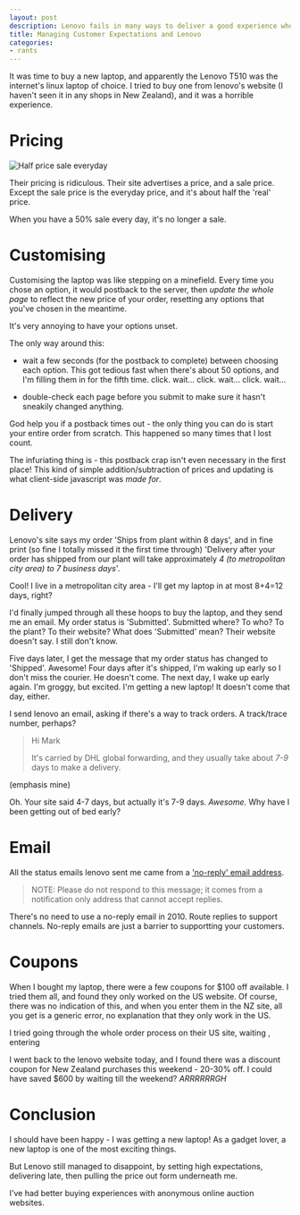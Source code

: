 ```yaml
---
layout: post
description: Lenovo fails in many ways to deliver a good experience when I buy a new laptop
title: Managing Customer Expectations and Lenovo
categories:
- rants
---
```


It was time to buy a new laptop, and apparently the Lenovo T510 was the
internet's linux laptop of choice. I tried to buy one from lenovo's website (I
haven't seen it in any shops in New Zealand), and it was a horrible experience.

Pricing
=======

![Half price sale everyday](/images/lenovo-prices.png)

Their pricing is ridiculous. Their site advertises a price, and a sale price.
Except the sale price is the everyday price, and it's about half the 'real'
price. 

When you have a 50% sale every day, it's no longer a sale.

Customising
===========

Customising the laptop was like stepping on a minefield. Every time you chose
an option, it would postback to the server, then *update the whole page* to
reflect the new price of your order, resetting any options that you've
chosen in the meantime. 

It's very annoying to have your options unset. 

The only way around this:
- wait a few seconds (for the postback to complete) between choosing each
  option. This got tedious fast when there's about 50 options, and I'm filling
  them in for the fifth time. click. wait... click. wait... click. wait...

- double-check each page before you submit to make sure it hasn't sneakily
  changed anything. 

God help you if a postback times out - the only thing you can do is start your
entire order from scratch. This happened so many times that I lost count.

The infuriating thing is - this postback crap isn't even necessary in the first
place!  This kind of simple addition/subtraction of prices and updating is what
client-side javascript was *made for*.

Delivery
======== 

Lenovo's site says my order 'Ships from plant within 8 days', and in fine print 
(so fine I totally missed it the first time through) 'Delivery after your order
has shipped from our plant will take approximately *4 (to metropolitan city
area) to 7 business days*'. 

Cool! I live in a metropolitan city area - I'll get my laptop in at most 8+4=12
days, right?

I'd finally jumped through all these hoops to buy the laptop, and they send me
an email. My order status is 'Submitted'. Submitted where? To who? To the
plant? To their website? What does 'Submitted' mean? Their website doesn't say.
I still don't know.

Five days later, I get the message that my order status has changed to
'Shipped'. Awesome! Four days after it's shipped, I'm waking up early so I
don't miss the courier. He doesn't come. The next day, I wake up early again.
I'm groggy, but excited. I'm getting a new laptop!  It doesn't come that day,
either.

I send lenovo an email, asking if there's a way to track orders. A track/trace
number, perhaps?

<blockquote>
Hi Mark

It's carried by DHL global forwarding, and they usually take about *7-9* days to make a delivery.
</blockquote>
(emphasis mine)

Oh. Your site said 4-7 days, but actually it's 7-9 days. *Awesome.* Why have I
been getting out of bed early?

Email
=====

All the status emails lenovo sent me came from a 
['no-reply' email address](http://blog.untrod.com/2009/08/do-not-reply.html).

<blockquote>
NOTE: Please do not respond to this message; it comes from a notification only address that cannot accept replies.
</blockquote>

There's no need to use a no-reply email in 2010. Route replies to support
channels. No-reply emails are just a barrier to supportting your customers.

Coupons
======= 

When I bought my laptop, there were a few coupons for $100 off available. I
tried them all, and found they only worked on the US website. Of course, there
was no indication of this, and when you enter them in the NZ site, all you get
is a generic error, no explanation that they only work in the US.

I tried going through the whole order process on their US site, waiting , entering

I went back to the lenovo website today, and I found there was a discount
coupon for New Zealand purchases this weekend - 20-30% off. I could have saved
$600 by waiting till the weekend? *ARRRRRRGH*

Conclusion
==========

I should have been happy - I was getting a new laptop! As a gadget lover, a
new laptop is one of the most exciting things.

But Lenovo still managed to disappoint, by setting high expectations,
delivering late, then pulling the price out form underneath me.

I've had better buying experiences with anonymous online auction websites.
